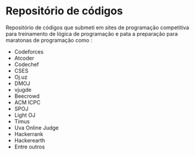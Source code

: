 # Repositório de códigos
Repositório de códigos que submeti em sites de programação competitiva para treinamento de lógica de programação e pata a preparação para maratonas de programação como :

- Codeforces
- Atcoder
- Codechef
- CSES
- Oj.uz
- DMOJ
- vjugde
- Beecrowd
- ACM ICPC
- SPOJ
- Light OJ
- Timus
- Uva Online Judge
- Hackerrank
- Hackerearth
- Entre outros
